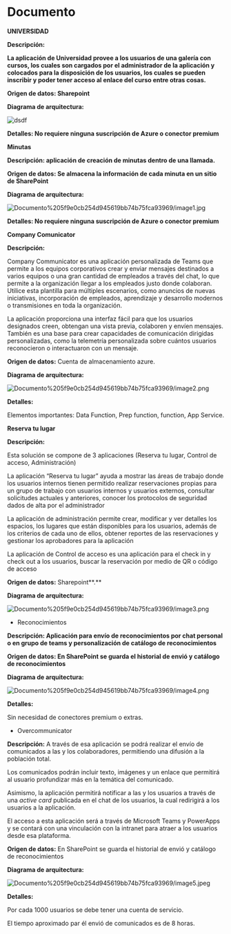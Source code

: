 # Documento

**UNIVERSIDAD**

**Descripción:**

**La aplicación de Universidad provee a los usuarios de una galería con cursos, los cuales son cargados por el administrador de la aplicación y colocados para la disposición de los usuarios, los cuales se pueden inscribir y poder tener acceso al enlace del curso entre otras cosas.**

**Origen de datos: Sharepoint**

**Diagrama de arquitectura:**

![dsdf](https://github.com/OvercastmxDemo/OpenApiDataVerse/blob/master/diagrama%20arquitectura%20formato%204%20(1).png)

**Detalles: No requiere ninguna suscripción de Azure o conector premium**

**Minutas**

**Descripción: aplicación de creación de minutas dentro de una llamada.**

**Origen de datos: Se almacena la información de cada minuta en un sitio de SharePoint**

**Diagrama de arquitectura:**

![Documento%205f9e0cb254d945619bb74b75fca93969/image1.jpg](Documento%205f9e0cb254d945619bb74b75fca93969/image1.jpg)

**Detalles: No requiere ninguna suscripción de Azure o conector premium**

**Company Comunicator**

**Descripción:**

Company Communicator es una aplicación personalizada de Teams que permite a los equipos corporativos crear y enviar mensajes destinados a varios equipos o una gran cantidad de empleados a través del chat, lo que permite a la organización llegar a los empleados justo donde colaboran. Utilice esta plantilla para múltiples escenarios, como anuncios de nuevas iniciativas, incorporación de empleados, aprendizaje y desarrollo modernos o transmisiones en toda la organización.

La aplicación proporciona una interfaz fácil para que los usuarios designados creen, obtengan una vista previa, colaboren y envíen mensajes. También es una base para crear capacidades de comunicación dirigidas personalizadas, como la telemetría personalizada sobre cuántos usuarios reconocieron o interactuaron con un mensaje.

**Origen de datos:** Cuenta de almacenamiento azure.

**Diagrama de arquitectura:**

![Documento%205f9e0cb254d945619bb74b75fca93969/image2.png](Documento%205f9e0cb254d945619bb74b75fca93969/image2.png)

**Detalles:**

Elementos importantes: Data Function, Prep function, function, App Service.

**Reserva tu lugar**

**Descripción:**

Esta solución se compone de 3 aplicaciones (Reserva tu lugar, Control de acceso, Administración)

La aplicación “Reserva tu lugar” ayuda a mostrar las áreas de trabajo donde los usuarios internos tienen permitido realizar reservaciones propias para un grupo de trabajo con usuarios internos y usuarios externos, consultar solicitudes actuales y anteriores, conocer los protocolos de seguridad dados de alta por el administrador

La aplicación de administración permite crear, modificar y ver detalles los espacios, los lugares que están disponibles para los usuarios, además de los criterios de cada uno de ellos, obtener reportes de las reservaciones y gestionar los aprobadores para la aplicación

La aplicación de Control de acceso es una aplicación para el check in y check out a los usuarios, buscar la reservación por medio de QR o código de acceso

**Origen de datos:** Sharepoint**.**

**Diagrama de arquitectura:**

![Documento%205f9e0cb254d945619bb74b75fca93969/image3.png](Documento%205f9e0cb254d945619bb74b75fca93969/image3.png)

- Reconocimientos

**Descripción: Aplicación para envío de reconocimientos por chat personal o en grupo de teams y personalización de catálogo de reconocimientos**

**Origen de datos: En SharePoint se guarda el historial de envió y catálogo de reconocimientos**

**Diagrama de arquitectura:**

![Documento%205f9e0cb254d945619bb74b75fca93969/image4.png](Documento%205f9e0cb254d945619bb74b75fca93969/image4.png)

**Detalles:**

Sin necesidad de conectores premium o extras.

- Overcommunicator

**Descripción:** A través de esa aplicación se podrá realizar el envío de comunicados a las y los colaboradores, permitiendo una difusión a la población total.

Los comunicados podrán incluir texto, imágenes y un enlace que permitirá al usuario profundizar más en la temática del comunicado.

Asimismo, la aplicación permitirá notificar a las y los usuarios a través de una *active card* publicada en el chat de los usuarios, la cual redirigirá a los usuarios a la aplicación.

El acceso a esta aplicación será a través de Microsoft Teams y PowerApps y se contará con una vinculación con la intranet para atraer a los usuarios desde esa plataforma.

**Origen de datos:** En SharePoint se guarda el historial de envió y catálogo de reconocimientos

**Diagrama de arquitectura:**

![Documento%205f9e0cb254d945619bb74b75fca93969/image5.jpeg](Documento%205f9e0cb254d945619bb74b75fca93969/image5.jpeg)

**Detalles:**

Por cada 1000 usuarios se debe tener una cuenta de servicio.

El tiempo aproximado par él envió de comunicados es de 8 horas.
